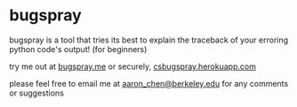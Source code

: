 # bugspray

bugspray is a tool that tries its best to explain the traceback of your erroring python code's output! (for beginners)


try me out at [bugspray.me](http://www.bugspray.me) or securely, [csbugspray.herokuapp.com](https://csbugspray.herokuapp.com/)

please feel free to email me at aaron_chen@berkeley.edu for any comments or suggestions
